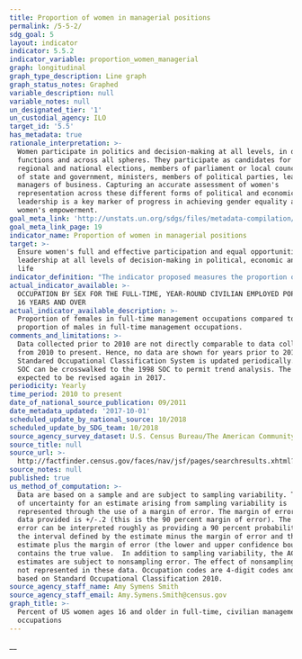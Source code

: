 ```yaml
---
title: Proportion of women in managerial positions
permalink: /5-5-2/
sdg_goal: 5
layout: indicator
indicator: 5.5.2
indicator_variable: proportion_women_managerial
graph: longitudinal
graph_type_description: Line graph
graph_status_notes: Graphed
variable_description: null
variable_notes: null
un_designated_tier: '1'
un_custodial_agency: ILO
target_id: '5.5'
has_metadata: true
rationale_interpretation: >-
  Women participate in politics and decision-making at all levels, in different
  functions and across all spheres. They participate as candidates for local,
  regional and national elections, members of parliament or local council, heads
  of state and government, ministers, members of political parties, leaders and
  managers of business. Capturing an accurate assessment of women's
  representation across these different forms of political and economic
  leadership is a key marker of progress in achieving gender equality and
  women's empowerment.
goal_meta_link: 'http://unstats.un.org/sdgs/files/metadata-compilation/Metadata-Goal-5.pdf'
goal_meta_link_page: 19
indicator_name: Proportion of women in managerial positions
target: >-
  Ensure women's full and effective participation and equal opportunities for
  leadership at all levels of decision-making in political, economic and public
  life
indicator_definition: "The indicator proposed measures the proportion of women in leadership positions across a number of areas, including: \tin the executive branch of government: \t\tNumber of women Heads of State and Governments as a percentage of total (Tier 1) \t\tNumber of ministerial positions that are held by women as a percentage of total (Tier 1 ' part of Minimum set of gender indicators) \t\tNumber of leadership positions held by women in local governments as a percentage of total (Tier 3) \tin the legislative branch of government: \t\tNumber of seats in national parliaments held by women as a percentage of total (Tier 1 ' part of Minimum set of gender indicators) \tin the judiciary branch of government and law enforcement: \t\tNumber of women judges as a percentage of total (Tier 2 - ' part of Minimum set of gender indicators) \t\tNumber of women police officers as a percentage of total (Tier 2 ' part of Minimum set of gender indicators) ; and \tthe share of managers in public and private sector enterprises that are women (Tier 1 ' part of Minimum set of gender indicators). Some of these data are already collected while others need further development. For example, UN Women routinely collects data on women Heads of State and Government; the Inter-Parliamentary Union (IPU) regularly collects data on the proportion of women ministers and in parliaments; indicators on women in law enforcement are also readily available; and ILO regularly publishes data on women managers using data from national labour force surveys. Data on women's political participation at the local level have not been as systematically collected at the global level. Measuring women's participation in local government is important, however, because of the responsibilities of local governments and the significantly higher number of opportunities (that is, seats) available to women candidates at this level. To measure women's representation in local governments, methodologies and standards are currently being developed by UN Women and United Cities and Local Governments (UCLG)."
actual_indicator_available: >-
  OCCUPATION BY SEX FOR THE FULL-TIME, YEAR-ROUND CIVILIAN EMPLOYED POPULATION
  16 YEARS AND OVER
actual_indicator_available_description: >-
  Proportion of females in full-time management occupations compared to
  proportion of males in full-time management occupations.
comments_and_limitations: >-
  Data collected prior to 2010 are not directly comparable to data collected
  from 2010 to present. Hence, no data are shown for years prior to 2010. The US
  Standared Occupational Classification System is updated periodically. The 2010
  SOC can be crosswalked to the 1998 SOC to permit trend analysis. The SOC is
  expected to be revised again in 2017.
periodicity: Yearly
time_period: 2010 to present
date_of_national_source_publication: 09/2011
date_metadata_updated: '2017-10-01'
scheduled_update_by_national_source: 10/2018
scheduled_update_by_SDG_team: 10/2018
source_agency_survey_dataset: U.S. Census Bureau/The American Community Survey/Table S2402
source_title: null
source_url: >-
  http://factfinder.census.gov/faces/nav/jsf/pages/searchresults.xhtml?refresh=t#none
source_notes: null
published: true
us_method_of_computation: >-
  Data are based on a sample and are subject to sampling variability. The degree
  of uncertainty for an estimate arising from sampling variability is
  represented through the use of a margin of error. The margin of error for the
  data provided is +/-.2 (this is the 90 percent margin of error). The margin of
  error can be interpreted roughly as providing a 90 percent probability that
  the interval defined by the estimate minus the margin of error and the
  estimate plus the margin of error (the lower and upper confidence bounds)
  contains the true value.  In addition to sampling variability, the ACS
  estimates are subject to nonsampling error. The effect of nonsampling error is
  not represented in these data. Occupation codes are 4-digit codes and are
  based on Standard Occupational Classification 2010.
source_agency_staff_name: Amy Symens Smith
source_agency_staff_email: Amy.Symens.Smith@census.gov
graph_title: >-
  Percent of US women ages 16 and older in full-time, civilian management
  occupations
---
```

__

